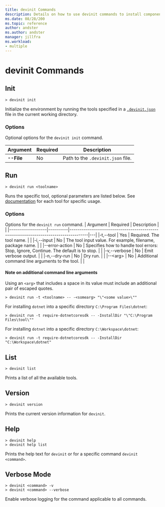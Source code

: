 ```yaml
---
title: devinit Commands
description: Details on how to use devinit commands to install components. 
ms.date: 08/28/200
ms.topic: reference
author: andster
ms.author: andster
manager: jillfra
ms.workload:
- multiple
---
```

# devinit Commands

## Init
```batch
> devinit init
```
Initialize the environment by running the tools specified in a [`.devinit.json`](devinit-json) file in the current working directory.  

### Options
Optional options for the `devinit init` command.

| Argument     | Required | Description                       |
|--------------|----------|-----------------------------------|
| **--File**   | No       | Path to the `.devinit.json` file. |

## Run
```batch
> devinit run <toolname>
```
Runs the specific tool, optional parameters are listed below. See [documentation](devinit-tool-list) for each tool for specific usage.

### Options
Options for the `devinit run` command.
| Argument          | Required | Description                                                                           |   |
|-------------------|----------|---------------------------------------------------------------------------------------|---|
|-t,--tool         | Yes      | Required. The tool name.                                                              |   |
|-i,--input        | No       | The tool input value. For example, filename, package name.                            |   |
|--error-action     | No       | Specifies how to handle tool errors: Stop, Ignore, Continue. The default is to stop.  |   |
|-v,--verbose      | No       | Emit verbose output.                                                                  |   |
|-n,--dry-run      | No       | Dry run.                                                                              |   |
|--&lt;arg&gt;      | No       | Additional command line arguments to the tool.                                        |   |

#### Note on additional command line arguments
Using an `<arg>` that includes a space in its value must include an additional pair of escaped quotes.
```batch
> devinit run -t <toolname> -- -<somearg> "\"<some value>\""
```
For installing `dotnet` into a specific directory `C:\Program Files\dotnet`:
```batch
> devinit run -t require-dotnetcoresdk -- -InstallDir "\"C:\Program Files\tool\""
```
For installing `dotnet` into a specific directory `C:\Workspace\dotnet`:
```batch
> devinit run -t require-dotnetcoresdk -- -InstallDir "C:\Workspace\dotnet"
```

## List
```batch
> devinit list
```
Prints a list of all the available tools.


## Version
```batch
> devinit version
```
Prints the current version information for `devinit`.

## Help
```batch
> devinit help 
> devinit help list
```
Prints the help text for `devinit` or for a specific command `devinit <command>`.


## Verbose Mode

```batch
> devinit <command> -v
> devinit <command> --verbose
```
Enable verbose logging for the command applicable to all commands.

